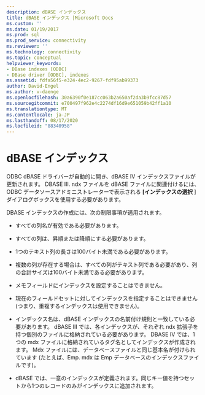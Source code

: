 ```yaml
---
description: dBASE インデックス
title: dBASE インデックス |Microsoft Docs
ms.custom: ''
ms.date: 01/19/2017
ms.prod: sql
ms.prod_service: connectivity
ms.reviewer: ''
ms.technology: connectivity
ms.topic: conceptual
helpviewer_keywords:
- DBase indexes [ODBC]
- DBase driver [ODBC], indexes
ms.assetid: fdfa56f5-e324-4ec2-9267-fdf95ab99373
author: David-Engel
ms.author: v-daenge
ms.openlocfilehash: 30a6390f0e187cc063b2a650af2da3b9fcc87d57
ms.sourcegitcommit: e700497f962e4c2274df16d9e651059b42ff1a10
ms.translationtype: MT
ms.contentlocale: ja-JP
ms.lasthandoff: 08/17/2020
ms.locfileid: "88340958"
---
```

# <a name="dbase-indexes"></a>dBASE インデックス
ODBC dBASE ドライバーが自動的に開き、dBASE IV インデックスファイルが更新されます。 DBASE III. ndx ファイルを dBASE ファイルに関連付けるには、ODBC データソースアドミニストレーターで表示される **[インデックスの選択** ] ダイアログボックスを使用する必要があります。  
  
 DBASE インデックスの作成には、次の制限事項が適用されます。  
  
-   すべての列名が有効である必要があります。  
  
-   すべての列は、昇順または降順にする必要があります。  
  
-   1つのテキスト列の長さは100バイト未満である必要があります。  
  
-   複数の列が存在する場合は、すべての列がテキスト列である必要があり、列の合計サイズは100バイト未満である必要があります。  
  
-   メモフィールドにインデックスを設定することはできません。  
  
-   現在のフィールドセットに対してインデックスを指定することはできません (つまり、重複するインデックスは使用できません)。  
  
-   インデックス名は、dBASE インデックスの名前付け規則と一致している必要があります。 dBASE III では、各インデックスが、それぞれ ndx 拡張子を持つ個別のファイルに格納されている必要があります。 DBASE IV では、1つの mdx ファイルに格納されているタグ名としてインデックスが作成されます。 Mdx ファイルには、データベースファイルと同じ基本名が付けられています (たとえば、Emp. mdx は Emp データベースのインデックスファイルです)。  
  
-   dBASE では、一意のインデックスが定義されます。同じキー値を持つセットから1つのレコードのみがインデックスに追加されます。
